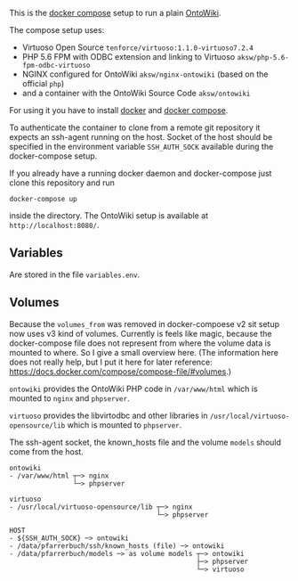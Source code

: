 This is the [docker compose](https://docs.docker.com/compose/) setup to run a plain [OntoWiki](http://ontowiki.net/).

The compose setup uses:
- Virtuoso Open Source `tenforce/virtuoso:1.1.0-virtuoso7.2.4`
- PHP 5.6 FPM with ODBC extension and linking to Virtuoso `aksw/php-5.6-fpm-odbc-virtuoso`
- NGINX configured for OntoWiki `aksw/nginx-ontowiki` (based on the official `php`)
- and a container with the OntoWiki Source Code `aksw/ontowiki`

For using it you have to install [docker](https://www.docker.com/community-edition) and [docker compose](https://docs.docker.com/compose/install/).

To authenticate the container to clone from a remote git repository it expects an ssh-agent running on the host.
Socket of the host should be specified in the environment variable `SSH_AUTH_SOCK` available during the docker-compose setup.

If you already have a running docker daemon and docker-compose just clone this repository and run

    docker-compose up

inside the directory. The OntoWiki setup is available at `http://localhost:8080/`.

## Variables

Are stored in the file `variables.env`.

## Volumes

Because the `volumes_from` was removed in docker-compoese v2 sit setup now uses v3 kind of volumes. Currently is feels like magic, because the docker-compose file does not represent from where the volume data is mounted to where. So I give a small overview here. (The information here does not really help, but I put it here for later reference: https://docs.docker.com/compose/compose-file/#volumes.)

`ontowiki` provides the OntoWiki PHP code in `/var/www/html` which is mounted to `nginx` and `phpserver`.

`virtuoso` provides the libvirtodbc and other libraries in `/usr/local/virtuoso-opensource/lib` which is mounted to `phpserver`.

The ssh-agent socket, the known_hosts file and the volume `models` should come from the host.

```
ontowiki
- /var/www/html ┬─> nginx
                └─> phpserver

virtuoso
- /usr/local/virtuoso-opensource/lib ┬─> nginx
                                     └─> phpserver

HOST
- ${SSH_AUTH_SOCK} ─> ontowiki
- /data/pfarrerbuch/ssh/known_hosts (file) ─> ontowiki
- /data/pfarrerbuch/models ─> as volume models ┬─> ontowiki
                                               ├─> phpserver
                                               └─> virtuoso
```
